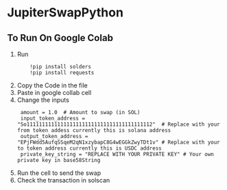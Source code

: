 # JupiterSwapPython
## To Run On Google Colab
1. Run
   ``` !pip install solana
       !pip install solders
       !pip install requests
    ```
2. Copy the Code in the file
3. Paste in google collab cell
4. Change the inputs
   ```
    amount = 1.0  # Amount to swap (in SOL)
    input_token_address = "So11111111111111111111111111111111111111112"  # Replace with your from token addess currently this is solana address
    output_token_address = "EPjFWdd5AufqSSqeM2qN1xzybapC8G4wEGGkZwyTDt1v" # Replace with your to token address currently this is USDC address
    private_key_string = "REPLACE WITH YOUR PRIVATE KEY" # Your own private key in base58String
   ```
5. Run the cell to send the swap
6. Check the transaction in solscan
